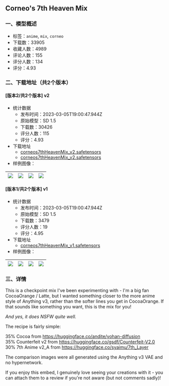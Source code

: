 ## Corneo's 7th Heaven Mix
### 一、模型概述

- 标签：`anime`, `mix`, `corneo`
- 下载数：33905
- 收藏人数：4989
- 评论人数：155
- 评分人数：134
- 评分：4.93

### 二、下载地址（共2个版本）

#### [版本2/共2个版本] v2

- 统计数据
  - 发布时间：2023-03-05T19:00:47.944Z
  - 原始模型：SD 1.5
  - 下载数：30426
  - 评分人数：115
  - 评分：4.93
- 下载地址
  - [corneos7thHeavenMix_v2.safetensors](https://civitai.com/api/download/models/6878?type=Model&format=SafeTensor&size=full&fp=fp16)
  - [corneos7thHeavenMix_v2.safetensors](https://civitai.com/api/download/models/6878)
- 样例图像：

| <img src="https://image.civitai.com/xG1nkqKTMzGDvpLrqFT7WA/1936128b-cbba-41e2-c002-0be9e7607e00/width=450/62865.jpeg" /> | <img src="https://image.civitai.com/xG1nkqKTMzGDvpLrqFT7WA/1f07adad-5a34-4698-dc58-e8e902262a00/width=450/62864.jpeg" /> | <img src="https://image.civitai.com/xG1nkqKTMzGDvpLrqFT7WA/23a323ab-181e-42ab-5ed4-8a9b332a4900/width=450/62863.jpeg" /> | <img src="https://image.civitai.com/xG1nkqKTMzGDvpLrqFT7WA/eb40ee57-3cb4-4329-5496-452d0b042600/width=450/62862.jpeg" /> |
| ---- | ---- | ---- | ---- |

#### [版本1/共2个版本] v1

- 统计数据
  - 发布时间：2023-03-05T19:00:47.944Z
  - 原始模型：SD 1.5
  - 下载数：3479
  - 评分人数：19
  - 评分：4.95
- 下载地址
  - [corneos7thHeavenMix_v1.safetensors](https://civitai.com/api/download/models/5338)
- 样例图像：

| <img src="https://image.civitai.com/xG1nkqKTMzGDvpLrqFT7WA/b3e86971-be44-41b9-af4e-5d1a2004f500/width=450/41508.jpeg" /> | <img src="https://image.civitai.com/xG1nkqKTMzGDvpLrqFT7WA/af2c5a27-d7c2-4baf-f98d-a3ddfa777500/width=450/41514.jpeg" /> | <img src="https://image.civitai.com/xG1nkqKTMzGDvpLrqFT7WA/2e2523c2-5e25-48bb-2a9a-0b41bf924800/width=450/41513.jpeg" /> | <img src="https://image.civitai.com/xG1nkqKTMzGDvpLrqFT7WA/f295e850-ae7e-4aa9-6b86-7162517b7b00/width=450/41512.jpeg" /> |
| ---- | ---- | ---- | ---- |


### 三、详情
<p>This is a checkpoint mix I've been experimenting with - I'm a big fan CocoaOrange / Latte, but I wanted something closer to the more anime style of Anything v3, rather than the softer lines you get in CocoaOrange. If that sounds like something you want, this is the mix for you!</p><p><em>And yes, it does NSFW quite well.</em></p><p>The recipe is fairly simple:</p><p>35% Cocoa from <a target="_blank" rel="ugc" href="https://huggingface.co/andite/yohan-diffusion">https://huggingface.co/andite/yohan-diffusion</a><br />35% Counterfeit v2 from <a target="_blank" rel="ugc" href="https://huggingface.co/gsdf/Counterfeit-V2.0">https://huggingface.co/gsdf/Counterfeit-V2.0</a><br />30% 7th Anime v2_A from <a target="_blank" rel="ugc" href="https://huggingface.co/syaimu/7th_Layer">https://huggingface.co/syaimu/7th_Layer</a></p><p>The comparison images were all generated using the Anything v3 VAE and no hypernetwork.</p><p>If you enjoy this embed, I genuinely love seeing your creations with it - you can attach them to a review if you're not aware (but not comments sadly)!</p>